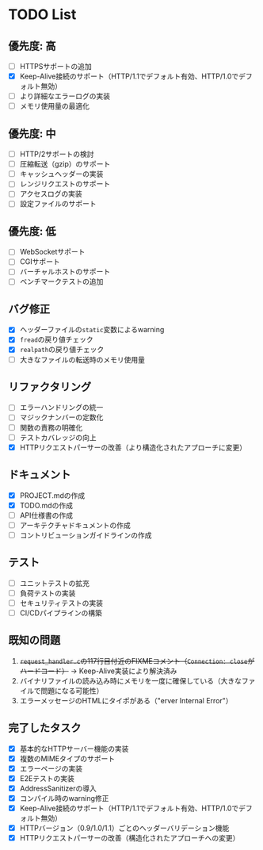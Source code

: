 # TODO List

## 優先度: 高

- [ ] HTTPSサポートの追加
- [x] Keep-Alive接続のサポート（HTTP/1.1でデフォルト有効、HTTP/1.0でデフォルト無効）
- [ ] より詳細なエラーログの実装
- [ ] メモリ使用量の最適化

## 優先度: 中

- [ ] HTTP/2サポートの検討
- [ ] 圧縮転送（gzip）のサポート
- [ ] キャッシュヘッダーの実装
- [ ] レンジリクエストのサポート
- [ ] アクセスログの実装
- [ ] 設定ファイルのサポート

## 優先度: 低

- [ ] WebSocketサポート
- [ ] CGIサポート
- [ ] バーチャルホストのサポート
- [ ] ベンチマークテストの追加

## バグ修正

- [x] ヘッダーファイルの`static`変数によるwarning
- [x] `fread`の戻り値チェック
- [x] `realpath`の戻り値チェック
- [ ] 大きなファイルの転送時のメモリ使用量

## リファクタリング

- [ ] エラーハンドリングの統一
- [ ] マジックナンバーの定数化
- [ ] 関数の責務の明確化
- [ ] テストカバレッジの向上
- [x] HTTPリクエストパーサーの改善（より構造化されたアプローチに変更）

## ドキュメント

- [x] PROJECT.mdの作成
- [x] TODO.mdの作成
- [ ] API仕様書の作成
- [ ] アーキテクチャドキュメントの作成
- [ ] コントリビューションガイドラインの作成

## テスト

- [ ] ユニットテストの拡充
- [ ] 負荷テストの実装
- [ ] セキュリティテストの実装
- [ ] CI/CDパイプラインの構築

## 既知の問題

1. ~~`request_handler.c`の117行目付近のFIXMEコメント（`Connection: close`がハードコード）~~ → Keep-Alive実装により解決済み
2. バイナリファイルの読み込み時にメモリを一度に確保している（大きなファイルで問題になる可能性）
3. エラーメッセージのHTMLにタイポがある（"erver Internal Error"）

## 完了したタスク

- [x] 基本的なHTTPサーバー機能の実装
- [x] 複数のMIMEタイプのサポート
- [x] エラーページの実装
- [x] E2Eテストの実装
- [x] AddressSanitizerの導入
- [x] コンパイル時のwarning修正
- [x] Keep-Alive接続のサポート（HTTP/1.1でデフォルト有効、HTTP/1.0でデフォルト無効）
- [x] HTTPバージョン（0.9/1.0/1.1）ごとのヘッダーバリデーション機能
- [x] HTTPリクエストパーサーの改善（構造化されたアプローチへの変更）
